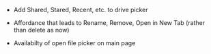 

- Add Shared, Stared, Recent, etc. to drive picker

- Affordance that leads to Rename, Remove, Open in New Tab  (rather than delete as now)

- Availabilty of open file picker on main page
